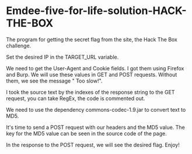 # Emdee-five-for-life-solution-HACK-THE-BOX
The program for getting the secret flag from the site, the Hack The Box challenge.

Set the desired IP in the TARGET_URL variable.

We need to get the User-Agent and Cookie fields. I got them using Firefox and Burp. We will use these values in GET and POST requests. Without them, we see the message " Too slow!".

I took the source text by the indexes of the response string to the GET request, you can take RegEx, the code is commented out.

We need to use the dependency commons-codec-1.9.jar to convert text to MD5.

It's time to send a POST request with our headers and the MD5 value. The key for the MD5 value can be seen in the source code of the page.

In the response to the POST request, we will see the desired flag. Enjoy!
